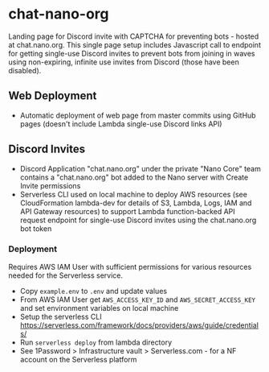 # chat-nano-org

Landing page for Discord invite with CAPTCHA for preventing bots - hosted at chat.nano.org. This single page setup includes Javascript call to endpoint for getting single-use Discord invites to prevent bots from joining in waves using non-expiring, infinite use invites from Discord (those have been disabled).

## Web Deployment

- Automatic deployment of web page from master commits using GitHub pages (doesn't include Lambda single-use Discord links API)


## Discord Invites

- Discord Application "chat.nano.org" under the private "Nano Core" team contains a "chat.nano.org" bot added to the Nano server with Create Invite permissions
- Serverless CLI used on local machine to deploy AWS resources (see CloudFormation lambda-dev for details of S3, Lambda, Logs, IAM and API Gateway resources) to support Lambda function-backed API request endpoint for single-use Discord invites using the chat.nano.org bot token

### Deployment

Requires AWS IAM User with sufficient permissions for various resources needed for the Serverless service.

- Copy `example.env` to `.env` and update values
- From AWS IAM User get `AWS_ACCESS_KEY_ID` and `AWS_SECRET_ACCESS_KEY` and set environment variables on local machine
- Setup the serverless CLI https://serverless.com/framework/docs/providers/aws/guide/credentials/
- Run `serverless deploy` from lambda directory
- See 1Password > Infrastructure vault > Serverless.com - for a NF account on the Serverless platform
